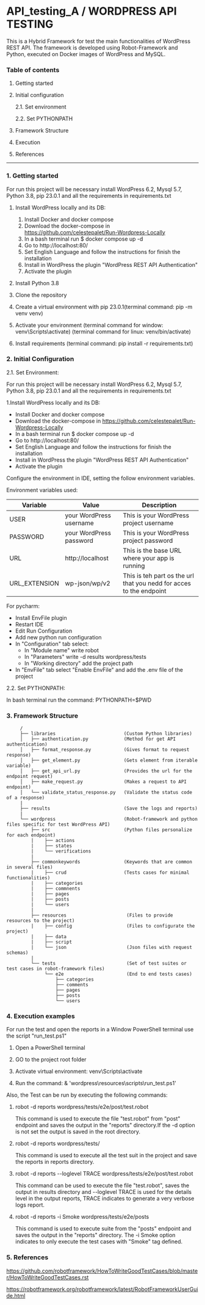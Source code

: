 # API_testing_A / WORDPRESS API TESTING

This is a Hybrid Framework for test the main functionalities of WordPress REST API. The framework is developed using Robot-Framework and Python, executed on Docker images of WordPress and MySQL.

### Table of contents

1. Getting started
2. Initial configuration

    2.1. Set environment

    2.2. Set PYTHONPATH
3. Framework Structure
4. Execution
5. References

------------------------
### 1. Getting started

For run this project will be necessary install WordPress 6.2, Mysql 5.7, Python 3.8, pip 23.0.1 and all the requirements in requirements.txt
1. Install WordPress locally and its DB:

   1. Install Docker and docker compose 
   2. Download the docker-compose in https://github.com/celestepalet/Run-Wordpress-Locally
   3. In a bash terminal run $ docker compose up -d 
   4. Go to http://localhost:80/
   5. Set English Language and follow the instructions for finish the installation 
   6. Install in WordPress the plugin "WordPress REST API Authentication"
   7. Activate the plugin
   
2. Install Python 3.8
3. Clone the repository
3. Create a virtual environment with pip 23.0.1(terminal command: pip -m venv venv)
4. Activate your environment (terminal command for window: venv\Scripts\activate) (terminal command for linux: venv/bin/activate)
5. Install requirements (terminal command: pip install -r requirements.txt)


### 2. Initial Configuration


2.1. Set Environment:

For run this project will be necessary install WordPress 6.2, Mysql 5.7, Python 3.8, pip 23.0.1 and all the requirements in requirements.txt
        
1.Install WordPress locally and its DB:
  - Install Docker and docker compose 
  - Download the docker-compose in https://github.com/celestepalet/Run-Wordpress-Locally
  - In a bash terminal run $ docker compose up -d
  - Go to http://localhost:80/ 
  - Set English Language and follow the instructions for finish the installation
  - Install in WordPress the plugin "WordPress REST API Authentication"
  - Activate the plugin


Configure the environment in IDE, setting the follow environment variables.

Environment variables used:

| Variable | Value                   | Description                                                         |
|---------|-------------------------|---------------------------------------------------------------------|
| USER    | your WordPress username | This is your WordPress project username                             |
| PASSWORD | your WordPress password | This is your WordPress project password                             |
| URL     | http://localhost        | This is the base URL where your app is running                      |
| URL_EXTENSION| wp-json/wp/v2           | This is teh part os the url that you nedd for acces to the endpoint |

For pycharm:

  - Install EnvFile plugin
  - Restart IDE
  - Edit Run Configuration
  - Add new python run configuration
  - In "Configuration" tab select: 
    - In "Module name" write robot
    - In "Parameters" write -d results wordpress/tests
    - In "Working directory" add the project path
  - In "EnvFile" tab select "Enable EnvFile" and add the .env file of the project
        
2.2. Set PYTHONPATH:

In bash terminal run the command: PYTHONPATH=$PWD


### 3. Framework Structure

         /
         ├── libraries                         (Custom Python libraries)
         │   ├── authentication.py             (Method for get API authentication)
         │   ├── format_response.py            (Gives format to request response)
         │   ├── get_element.py                (Gets element from iterable variable)
         │   ├── get_api_url.py                (Provides the url for the endpoint request)
         │   ├── make_request.py               (Makes a request to API endpoint)
         │   └── validate_status_response.py   (Validate the status code of a response)
         |
         ├── results                           (Save the logs and reports)
         |
         └── wordpress                         (Robot-framework and python files specific for test WordPress API)
             ├── src                           (Python files personalize for each endpoint)       
             |    ├── actions                      
             |    ├── states                      
             |    └── verifications
             |
             ├── commonkeywords                (Keywords that are common in several files)
             |    ├── crud                     (Tests cases for minimal functionalities)
             |    ├── categories  
             |    ├── commnents  
             |    ├── pages  
             |    ├── posts  
             |    └── users
             |
             ├── resources                      (Files to provide resources to the project)
             |    ├── config                    (Files to configurate the project)
             |    ├── data   
             |    ├── script                 
             |    └── json                      (Json files with request schemas)
             |                        
             └── tests                          (Set of test suites or test cases in robot-framework files)
                  └── e2e                       (End to end tests cases)
                      ├── categories                      
                      ├── comments   
                      ├── pages 
                      ├── posts 
                      └── users      
            
### 4. Execution examples

For run the test and open the reports in a Window PowerShell terminal use the script "run_test.ps1"
   
1. Open a PowerShell terminal

2. GO to the project root folder

3. Activate virtual environment: venv\Scripts\activate

4. Run the command: & 'wordpress\resources\scripts\run_test.ps1'

Also, the Test can be run by executing the following commands:

1. robot -d reports wordpress/tests/e2e/post/test.robot  

    This command is used to execute the file "test.robot" from "post" endpoint and saves the output 
    in the "reports" directory.If the -d option is not set the output is saved in the root directory.

2. robot -d reports wordpress/tests/  

    This command is used to execute all the test suit in the project and save the reports in reports 
    directory.

3. robot -d reports  --loglevel TRACE wordpress/tests/e2e/post/test.robot 

    This command can be used to execute the file "test.robot", saves the output in results directory 
    and --loglevel TRACE is used for the details level in the output reports, TRACE indicates to 
    generate a very verbose logs report.

4. robot -d reports -i Smoke wordpress/tests/e2e/posts

    This command is used to execute suite from the "posts" endpoint and saves the output in the 
    "reports" directory. The -i Smoke option indicates to only execute the test cases with "Smoke" 
    tag defined.


### 5. References
https://github.com/robotframework/HowToWriteGoodTestCases/blob/master/HowToWriteGoodTestCases.rst

https://robotframework.org/robotframework/latest/RobotFrameworkUserGuide.html
